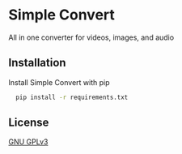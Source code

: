 # Simple Convert
All in one converter for videos, images, and audio

## Installation
Install Simple Convert with pip
```bash
  pip install -r requirements.txt
```

## License
[GNU GPLv3](https://choosealicense.com/licenses/gpl-3.0/)
